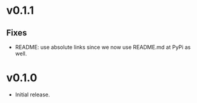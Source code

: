 # v0.1.1

## Fixes

- README: use absolute links since we now use README.md at PyPi as well.


# v0.1.0

- Initial release.
